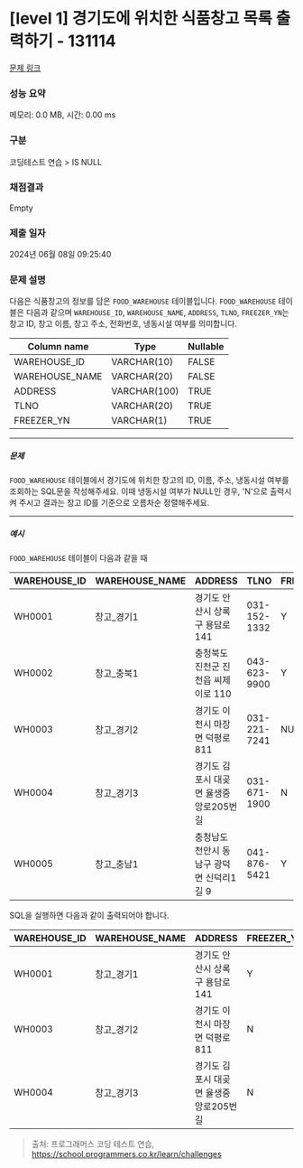 # [level 1] 경기도에 위치한 식품창고 목록 출력하기 - 131114 

[문제 링크](https://school.programmers.co.kr/learn/courses/30/lessons/131114) 

### 성능 요약

메모리: 0.0 MB, 시간: 0.00 ms

### 구분

코딩테스트 연습 > IS NULL

### 채점결과

Empty

### 제출 일자

2024년 06월 08일 09:25:40

### 문제 설명

<p>다음은 식품창고의 정보를 담은 <code>FOOD_WAREHOUSE</code> 테이블입니다. <code>FOOD_WAREHOUSE</code> 테이블은 다음과 같으며 <code>WAREHOUSE_ID</code>, <code>WAREHOUSE_NAME</code>, <code>ADDRESS</code>, <code>TLNO</code>, <code>FREEZER_YN</code>는 창고 ID, 창고 이름, 창고 주소, 전화번호, 냉동시설 여부를 의미합니다.</p>
<table class="table">
        <thead><tr>
<th>Column name</th>
<th>Type</th>
<th>Nullable</th>
</tr>
</thead>
        <tbody><tr>
<td>WAREHOUSE_ID</td>
<td>VARCHAR(10)</td>
<td>FALSE</td>
</tr>
<tr>
<td>WAREHOUSE_NAME</td>
<td>VARCHAR(20)</td>
<td>FALSE</td>
</tr>
<tr>
<td>ADDRESS</td>
<td>VARCHAR(100)</td>
<td>TRUE</td>
</tr>
<tr>
<td>TLNO</td>
<td>VARCHAR(20)</td>
<td>TRUE</td>
</tr>
<tr>
<td>FREEZER_YN</td>
<td>VARCHAR(1)</td>
<td>TRUE</td>
</tr>
</tbody>
      </table>
<hr>

<h5>문제</h5>

<p><code>FOOD_WAREHOUSE</code> 테이블에서 경기도에 위치한 창고의 ID, 이름, 주소, 냉동시설 여부를 조회하는 SQL문을 작성해주세요. 이때 냉동시설 여부가 NULL인 경우, 'N'으로 출력시켜 주시고 결과는 창고 ID를 기준으로 오름차순 정렬해주세요.</p>

<hr>

<h5>예시</h5>

<p><code>FOOD_WAREHOUSE</code> 테이블이 다음과 같을 때</p>
<table class="table">
        <thead><tr>
<th>WAREHOUSE_ID</th>
<th>WAREHOUSE_NAME</th>
<th>ADDRESS</th>
<th>TLNO</th>
<th>FREEZER_YN</th>
</tr>
</thead>
        <tbody><tr>
<td>WH0001</td>
<td>창고_경기1</td>
<td>경기도 안산시 상록구 용담로 141</td>
<td>031-152-1332</td>
<td>Y</td>
</tr>
<tr>
<td>WH0002</td>
<td>창고_충북1</td>
<td>충청북도 진천군 진천읍 씨제이로 110</td>
<td>043-623-9900</td>
<td>Y</td>
</tr>
<tr>
<td>WH0003</td>
<td>창고_경기2</td>
<td>경기도 이천시 마장면 덕평로 811</td>
<td>031-221-7241</td>
<td>NULL</td>
</tr>
<tr>
<td>WH0004</td>
<td>창고_경기3</td>
<td>경기도 김포시 대곶면 율생중앙로205번길</td>
<td>031-671-1900</td>
<td>N</td>
</tr>
<tr>
<td>WH0005</td>
<td>창고_충남1</td>
<td>충청남도 천안시 동남구 광덕면 신덕리1길 9</td>
<td>041-876-5421</td>
<td>Y</td>
</tr>
</tbody>
      </table>
<p>SQL을 실행하면 다음과 같이 출력되어야 합니다.</p>
<table class="table">
        <thead><tr>
<th>WAREHOUSE_ID</th>
<th>WAREHOUSE_NAME</th>
<th>ADDRESS</th>
<th>FREEZER_YN</th>
</tr>
</thead>
        <tbody><tr>
<td>WH0001</td>
<td>창고_경기1</td>
<td>경기도 안산시 상록구 용담로 141</td>
<td>Y</td>
</tr>
<tr>
<td>WH0003</td>
<td>창고_경기2</td>
<td>경기도 이천시 마장면 덕평로 811</td>
<td>N</td>
</tr>
<tr>
<td>WH0004</td>
<td>창고_경기3</td>
<td>경기도 김포시 대곶면 율생중앙로205번길</td>
<td>N</td>
</tr>
</tbody>
      </table>

> 출처: 프로그래머스 코딩 테스트 연습, https://school.programmers.co.kr/learn/challenges